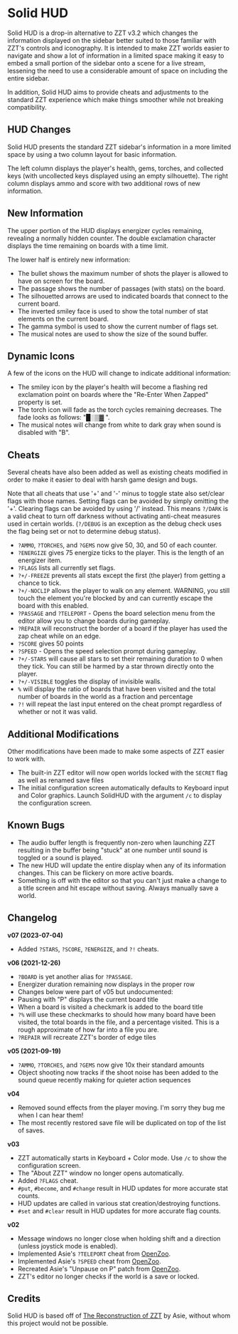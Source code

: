 # Solid HUD

Solid HUD is a drop-in alternative to ZZT v3.2 which changes the information displayed on the sidebar
better suited to those familiar with ZZT's controls and iconography. It is intended to make ZZT
worlds easier to navigate and show a lot of information in a limited space making it easy to embed
a small portion of the sidebar onto a scene for a live stream, lessening the need to use a considerable
amount of space on including the entire sidebar.

In addition, Solid HUD aims to provide cheats and adjustments to the standard ZZT experience which
make things smoother while not breaking compatibility.

## HUD Changes

Solid HUD presents the standard ZZT sidebar's information in a more limited space by using a two
column layout for basic information.

The left column displays the player's health, gems, torches, and collected keys (with uncollected keys
displayed using an empty silhouette). The right column displays ammo and score with two additional rows
of new information.

## New Information

The upper portion of the HUD displays energizer cycles remaining, revealing a normally hidden counter. The
double exclamation character displays the time remaining on boards with a time limit.

The lower half is entirely new information:

* The bullet shows the maximum number of shots the player is allowed to have on screen for the board.
* The passage shows the number of passages (with stats) on the board.
* The silhouetted arrows are used to indicated boards that connect to the current board.
* The inverted smiley face is used to show the total number of stat elements on the current board.
* The gamma symbol is used to show the current number of flags set.
* The musical notes are used to show the size of the sound buffer.

## Dynamic Icons

A few of the icons on the HUD will change to indicate additional information:

* The smiley icon by the player's health will become a flashing red exclamation point on boards where the "Re-Enter When Zapped"
property is set.
* The torch icon will fade as the torch cycles remaining decreases. The fade looks as follows: "█░▒▓ ".
* The musical notes will change from white to dark gray when sound is disabled with "B".

## Cheats

Several cheats have also been added as well as existing cheats modified in order to make it easier to deal with harsh game design and bugs.

Note that all cheats that use '+' and '-' minus to toggle state also set/clear flags with those names. Setting flags can be avoided by simply omitting the '+'.
Clearing flags can be avoided by using '/' instead. This means `?/DARK` is a valid cheat to turn off darkness without activating anti-cheat measures used in
certain worlds. (`?/DEBUG` is an exception as the debug check uses the flag being set or not to determine debug status).

* `?AMMO`, `?TORCHES`, and `?GEMS` now give 50, 30, and 50 of each counter.
* `?ENERGIZE` gives 75 energize ticks to the player. This is the length of an energizer item.
* `?FLAGS` lists all currently set flags.
* `?+/-FREEZE` prevents all stats except the first (the player) from getting a chance to tick.
* `?+/-NOCLIP` allows the player to walk on any element. WARNING, you still touch the element you're blocked by and can currently escape the board with this enabled.
* `?PASSAGE` and `?TELEPORT` - Opens the board selection menu from the editor allow you to change boards during gameplay.
* `?REPAIR` will reconstruct the border of a board if the player has used the zap cheat while on an edge.
* `?SCORE` gives 50 points
* `?SPEED` - Opens the speed selection prompt during gameplay.
* `?+/-STARS` will cause all stars to set their remaining duration to 0 when they tick. You can still be harmed by a star thrown directly onto the player.
* `?+/-VISIBLE` toggles the display of invisible walls.
* `%` will display the ratio of boards that have been visited and the total number of boards in the world as a fraction and percentage
* `?!` will repeat the last input entered on the cheat prompt regardless of whether or not it was valid.

## Additional Modifications

Other modifications have been made to make some aspects of ZZT easier to work with.

* The built-in ZZT editor will now open worlds locked with the `SECRET` flag as well as renamed save files
* The initial configuration screen automatically defaults to Keyboard input and Color graphics. Launch SolidHUD with the argument `/c` to display the configuration screen.

## Known Bugs

* The audio buffer length is frequently non-zero when launching ZZT resulting in the buffer being "stuck" at one number until
sound is toggled or a sound is played.
* The new HUD will update the entire display when any of its information changes. This can be flickery on more active boards.
* Something is off with the editor so that you can't just make a change to a title screen and hit escape without saving. Always manually save a world.

## Changelog

**v07 (2023-07-04)**

* Added `?STARS`, `?SCORE`, `?ENERGIZE`, and `?!` cheats.

**v06 (2021-12-26)**

* `?BOARD` is yet another alias for `?PASSAGE`.
* Energizer duration remaining now displays in the proper row
* Changes below were part of v05 but undocumented:
* Pausing with "P" displays the current board title
* When a board is visited a checkmark is added to the board title
* `?%` will use these checkmarks to should how many board have been visited, the total boards in the file, and a percentage visited. This is a rough approximate of how far into a file you are.
* `?REPAIR` will recreate ZZT's border of edge tiles

**v05 (2021-09-19)**

* `?AMMO`, `?TORCHES`, and `?GEMS` now give 10x their standard amounts
* Object shooting now tracks if the shoot noise has been added to the sound queue recently making for quieter action sequences

**v04**

* Removed sound effects from the player moving. I'm sorry they bug me when I can hear them!
* The most recently restored save file will be duplicated on top of the list of saves.

**v03**

* ZZT automatically starts in Keyboard + Color mode. Use `/c` to show the configuration screen.
* The "About ZZT" window no longer opens automatically.
* Added `?FLAGS` cheat.
* `#put`, `#become`, and `#change` result in HUD updates for more accurate stat counts.
* HUD updates are called in various stat creation/destroying functions.
* `#set` and `#clear` result in HUD updates for more accurate flag counts.

**v02**

* Message windows no longer close when holding shift and a direction (unless joystick mode is enabled).
* Implemented Asie's `?TELEPORT` cheat from [OpenZoo](https://github.com/asiekierka/OpenZoo/blob/master/Patches/Cheats/Cheat-Passage.patch).
* Implemented Asie's `?SPEED` cheat from [OpenZoo](https://github.com/asiekierka/OpenZoo/blob/master/Patches/Cheats/Cheat-Passage.patch).
* Recreated Asie's "Unpause on P" patch from [OpenZoo](https://github.com/asiekierka/OpenZoo/blob/master/Patches/Tweaks/Flexible-unpausing-behaviour.patch).
* ZZT's editor no longer checks if the world is a save or locked.

## Credits

Solid HUD is based off of [The Reconstruction of ZZT](https://github.com/asiekierka/reconstruction-of-zzt) by Asie, without whom
this project would not be possible.

